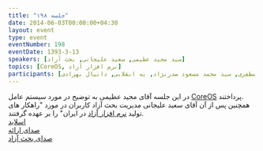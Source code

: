 ```yaml
---
title: "جلسه ۱۹۸"
date: 2014-06-03T00:00:00+04:30
layout: event
type: event
eventNumber: 198
eventDate: 1393-3-13
speakers: [سید مجید عظیمی, سعید علیجانی, بحث آزاد]
topics: [CoreOS, نرم افزار آزاد]
participants: [بهنام توکلی کرمانی, رها فرخی, مریم لاهیجانی, شکوفه حسینی, کیوان هدایتی, آرش خان گلدی, علی فارمد, سعید وایقانی, سید امیر کریمی خو, سعید رسولی, سعید علیجانی, امیر حسین فقیهی, مبین شاطریان, امیر حسین اقدسی, شهروز زارعی, بیک محمدی, حسین کزازی, حمیدرضا داوودی, محمد درویش, سید مجید عظیمی, معسود الهامی اصل, حمیدرضا قوامی, مرتضی جوان, امیر بالغی, محمد حسین حامدی, مریم رضایی, سید حمید مهدوی, نیما بهمرام, محمد دماوندی, محمد افاضاتی, سینا عبدی, سجاد عسگری, حسین آقایی, ابوالفضل حمیدی, سینا سماواتی, علی فضائلی, شهاب عبدالملکی, فرزاد عبدالحسینی, سعید معصومی, مهدی بهروزی خواه, عباس یزدان پناه, پیام صادری, آرش حقیقت, محمدرضا کمالی‌فرد, بهداد عابدی, مهتاب نفری, علی اکبر حریری, چالیست, مصطفی مظفری, سید محمد مسعود صدرنژاد, یه انقلابی, دانیال بهزادی]
---
```

در این جلسه آقای مجید عظیمی به توضیح در مورد سیستم عامل [CoreOS](http://en.wikipedia.org/wiki/CoreOS) پرداختند.  
همچنین پس از آن آقای سعید علیجانی مدیریت بحث آزاد کاربران در مورد "راهکار های تولید [نرم افزار آزاد](/events/presentations/198/freeSoftware.pdf) در ایران" را بر عهده گرفتند.  
[اسلاید](/events/presentations/198/coreos.odp)  
[صدای ارائه](https://archive.org/details/tehlug_198_coreos)  
[صدای بحث آزاد](https://archive.org/details/tehlug_198_interactive)  